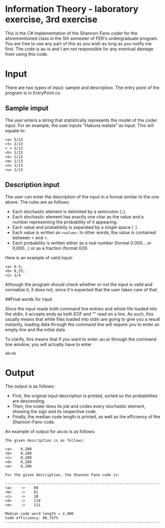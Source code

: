 # Information Theory - laboratory exercise, 3rd exercise

This is the C# implementation of the Shannon-Fano coder for the aforementioned class in the 5th semester of FER's undergraduate program. You are free to use any part of this as you wish as long as you notify me first. The code is as-is and I am not responsible for any eventual damage from using this code.

# Input

There are two types of input: sample and description. The entry point of the program is in EntryPoint.cs.

## Sample imput

The user enters a string that statistically represents the model of the coder input. For an example, the user inputs "Hakuna matata" as input. This will equate to:

```
<a> 5/13
<t> 2/13
< > 1/13
<h> 1/13
<k> 1/13
<m> 1/13
<n> 1/13
<u> 1/13
```

## Description input

The user can enter the description of the input in a format similar to the one above. The rules are as follows:

- Each stochastic element is delimited by a semicolon (`;`).
- Each stochastic element has exactly one char as the value and a number representing the probability of it appearing.
- Each value and probabikity is separated by a single space (` `).
- Each value is written as `<value>`. In other words, the value is contained between < and >.
- Each probability is written either as a real number (format 0.000... or 0,000...) or as a fraction (format 0/0).
  
Here is an example of valid input:

```
<a> 0.5;
<b> 0,25;
<c> 1/4
```
  
Although the program should check whether or not the input is valid and normalize it, it does not, since it's expected that the user takes care of that.

##Final words for input

Since the input reads both command line entries and whole file loaded into the stdin, it accepts ends as both EOF and "" read on a line. As such, this usually means that while files loaded into stdin are going to give you a result instantly, loading data through the command line will require you to enter an empty line and the initial data.

To clarify, this means that if you want to enter `abcde` through the command line window, you will actually have to enter

```
abcde

```

# Output

The output is as follows:

- First, the original input description is printed, sorted so the probabilities are descending.
- Then, the coder does its job and codes every stochastic element, showing the sign and its respective code.
- Finally, the median code length is printed, as well as the efficiency of the Shannon-Fano code.

An example of output for `abcde` is as follows:

```
The given description is as follows:

<a>    0,200
<b>    0,200
<c>    0,200
<d>    0,200
<e>    0,200

For the given description, the Shannon Fano code is:

----------------------------------------------------------------------
<a>    ->    00
<b>    ->    01
<c>    ->    10
<d>    ->    110
<e>    ->    111

Median code word length = 2,400
Code efficiency: 96,747%
----------------------------------------------------------------------
```
